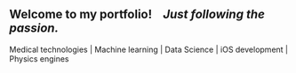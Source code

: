 ## Welcome to my portfolio!&nbsp;&nbsp;&nbsp;&nbsp;<i>Just following the passion.</i>
Medical technologies | Machine learning | Data Science | iOS development | Physics engines
